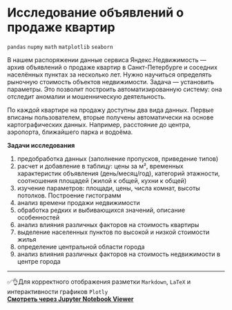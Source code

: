 # Исследование объявлений о продаже квартир

`pandas`  `nupmy`  `math`  `matplotlib`  `seaborn`  

В нашем распоряжении данные сервиса Яндекс.Недвижимость — архив объявлений о продаже квартир в Санкт-Петербурге и соседних населённых пунктах за несколько лет. Нужно научиться определять рыночную стоимость объектов недвижимости. Задача — установить параметры. Это позволит построить автоматизированную систему: она отследит аномалии и мошенническую деятельность. 

По каждой квартире на продажу доступны два вида данных. Первые вписаны пользователем, вторые получены автоматически на основе картографических данных. Например, расстояние до центра, аэропорта, ближайшего парка и водоёма. 

**Задачи исследования**

1. предобработка данных (заполнение пропусков, приведение типов)
2. расчет и добавление в таблицу: цены за м², временных характеристик объявления (день/месяц/год), категорий этажности, соотношения площадей (жилой к общей, кухни к общей)
3. изучение параметров: площади, цены, числа комнат, высоты потолков. Построение гистограмм
4. анализ времени продажи недвижимости
5. обработка редких и выбивающихся значений, описание особенностей
6. анализ влияния различных факторов на стоимость квартиры
7. выделение населенных пунктов по высокой и низкой стоимости жилья 
8. определение центральной области города
9. анализ влияния различных факторов на стоимость недвижимости в центре города

---

:white_check_mark::ok_hand:Для корректного отображения разметки `Markdown`, `LaTeX` и интерактивности графиков `Plotly` </br>
**[Cмотреть через Jupyter Notebook Viewer](https://nbviewer.org/github/NikitaGirya/YaP_DA_2021/blob/main/02_analysis_of_real_estate_data/Girya_analysis_of_real_estate_data.ipynb)**
